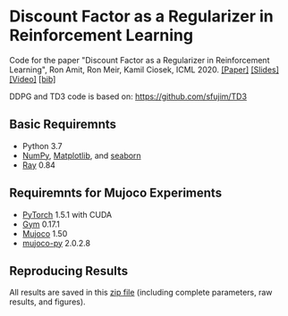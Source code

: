 # Discount Factor as a Regularizer in Reinforcement Learning

Code for the paper "Discount Factor as a Regularizer in Reinforcement Learning", Ron Amit, Ron Meir, Kamil Ciosek, ICML 2020.
 [[Paper]](https://arxiv.org/abs/2007.02040)   [[Slides]](https://drive.google.com/file/d/1qESYUOXKnWRfzF126J9iB6f9dneocW0_/view?usp=sharing)  [[Video]](https://icml.cc/virtual/2020/poster/6021) [[bib]](https://docs.google.com/document/d/e/2PACX-1vRP5PfS-hLwOXTWFBHFG9T6F_AgCY4ODCvrvWOWCKnWYJgW2Ghaa89tft2gFs0FbgPGt2W6946hswVh/pub)

DDPG and TD3 code is based on: https://github.com/sfujim/TD3

## Basic Requiremnts

- Python 3.7
- [NumPy](https://numpy.org/), [Matplotlib](https://matplotlib.org/), and [seaborn](https://seaborn.pydata.org/)
- [Ray](https://docs.ray.io/en/master/index.html)   0.84

## Requiremnts for Mujoco Experiments

- [PyTorch](http://pytorch.org)  1.5.1 with CUDA
- [Gym](https://gym.openai.com/) 0.17.1
- [Mujoco](http://mujoco.org/) 1.50 
- [mujoco-py](https://github.com/openai/mujoco-py) 2.0.2.8


## Reproducing Results
All results are saved in this [zip file](https://drive.google.com/file/d/1Z-qs_AdvhfGdFsEa1NCbkZUtGGg5ShEW/view?usp=sharing) (including complete parameters, raw results, and figures).




